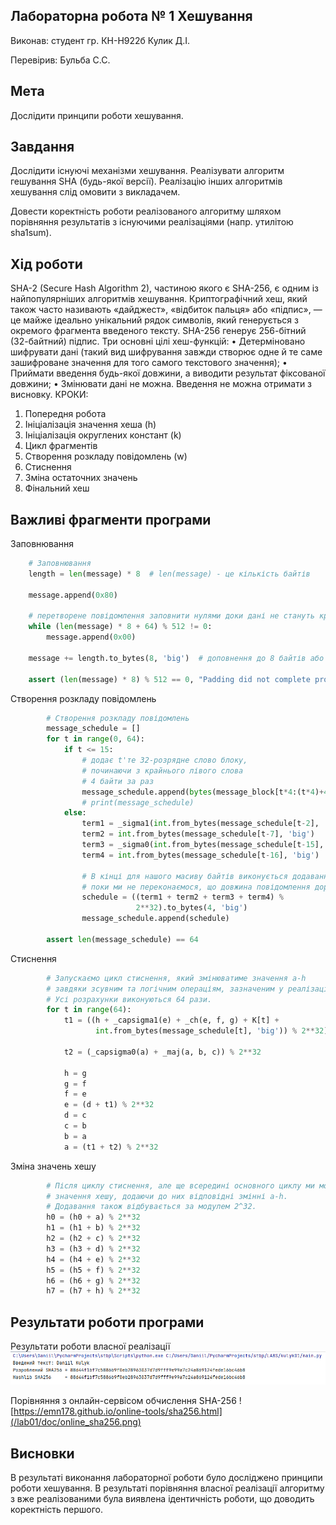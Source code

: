## Лабораторна робота № 1 Хешування

Виконав:
студент гр. КН-Н922б
Кулик Д.І.

Перевірив:
Бульба С.С.

## Мета
Дослідити принципи роботи хешування.

## Завдання
Дослідити існуючі механізми хешування. Реалізувати алгоритм гешування SHA (будь-якої версії). Реалізацію інших алгоритмів хешування слід омовити з викладачем.

Довести коректність роботи реалізованого алгоритму шляхом порівняння результатів з існуючими реалізаціями (напр. утилітою sha1sum).

## Хід роботи
SHA-2 (Secure Hash Algorithm 2), частиною якого є SHA-256, є одним із найпопулярніших алгоритмів хешування. Криптографічний хеш, який також часто називають «дайджест», «відбиток пальця» або «підпис», — це майже ідеально унікальний рядок символів, який генерується з окремого фрагмента введеного тексту. SHA-256 генерує 256-бітний (32-байтний) підпис.
Три основні цілі хеш-функцій:
• Детерміновано шифрувати дані (такий вид шифрування завжди створює одне й те саме зашифроване значення для того самого текстового значення);
• Приймати введення будь-якої довжини, а виводити результат фіксованої довжини;
• Змінювати дані не можна. Введення не можна отримати з висновку.
КРОКИ:
1. Попередня робота
2. Ініціалізація значення хеша (h)
3. Ініціалізація округлених констант (k)
4. Цикл фрагментів
5. Створення розкладу повідомлень (w)
6. Стиснення
7. Зміна остаточних значень
8. Фінальний хеш

## Важливі фрагменти програми
Заповнювання
```python
    # Заповнювання
    length = len(message) * 8  # len(message) - це кількість байтів

    message.append(0x80)

    # перетворене повідомлення заповнити нулями доки дані не стануть кратними 512 без останніх 64 біт
    while (len(message) * 8 + 64) % 512 != 0:
        message.append(0x00)

    message += length.to_bytes(8, 'big')  # доповнення до 8 байтів або 64 бітів

    assert (len(message) * 8) % 512 == 0, "Padding did not complete properly!"
```
Створення розкладу повідомлень
```python
        # Створення розкладу повідомлень
        message_schedule = []
        for t in range(0, 64):
            if t <= 15:
                # додає t'те 32-розрядне слово блоку,
                # починаючи з крайнього лівого слова
                # 4 байти за раз
                message_schedule.append(bytes(message_block[t*4:(t*4)+4]))
                # print(message_schedule)
            else:
                term1 = _sigma1(int.from_bytes(message_schedule[t-2], 'big'))
                term2 = int.from_bytes(message_schedule[t-7], 'big')
                term3 = _sigma0(int.from_bytes(message_schedule[t-15], 'big'))
                term4 = int.from_bytes(message_schedule[t-16], 'big')

                # В кінці для нашого масиву байтів виконується додавання по модулю 2^32
                # поки ми не переконаємося, що довжина повідомлення дорівнюватиме 64.
                schedule = ((term1 + term2 + term3 + term4) %
                            2**32).to_bytes(4, 'big')
                message_schedule.append(schedule)

        assert len(message_schedule) == 64
```
Стиснення
```python
        # Запускаємо цикл стиснення, який змінюватиме значення a-h
        # завдяки зсувним та логічним операціям, зазначеним у реалізації SHA-256.
        # Усі розрахунки виконуються 64 рази.
        for t in range(64):
            t1 = ((h + _capsigma1(e) + _ch(e, f, g) + K[t] +
                   int.from_bytes(message_schedule[t], 'big')) % 2**32)

            t2 = (_capsigma0(a) + _maj(a, b, c)) % 2**32

            h = g
            g = f
            f = e
            e = (d + t1) % 2**32
            d = c
            c = b
            b = a
            a = (t1 + t2) % 2**32
```
Зміна значень хешу
```python
        # Після циклу стиснення, але ще всередині основного циклу ми модифікуємо
        # значення хешу, додаючи до них відповідні змінні a-h.
        # Додавання також відбувається за модулем 2^32.
        h0 = (h0 + a) % 2**32
        h1 = (h1 + b) % 2**32
        h2 = (h2 + c) % 2**32
        h3 = (h3 + d) % 2**32
        h4 = (h4 + e) % 2**32
        h5 = (h5 + f) % 2**32
        h6 = (h6 + g) % 2**32
        h7 = (h7 + h) % 2**32
```
## Результати роботи програми

Результати роботи власної реалізації
![Результати роботи власної реалізації](/lab01/doc/my_sha256.png)

Порівняння з онлайн-сервісом обчислення SHA-256
![https://emn178.github.io/online-tools/sha256.html](/lab01/doc/online_sha256.png)

## Висновки
В результаті виконання лабораторної роботи було досліджено принципи роботи хешування. В результаті порівняння власної реалізації алгоритму з вже реалізованими була виявлена ідентичність роботи, що доводить коректність першого.